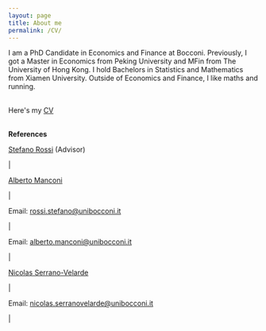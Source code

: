 ```yaml
---
layout: page
title: About me
permalink: /CV/
---
```

I am a PhD Candidate in Economics and Finance at Bocconi. Previously, I got a Master in Economics from Peking University and MFin from The University of Hong Kong. I hold Bachelors in Statistics and Mathematics from Xiamen University. Outside of Economics and Finance, I like maths and running.   
<br>


Here's my <a href="https://shasha-li.github.io/content/SHASHA%20LI%20CV.pdf" target="_blank">CV</a> 
<br><br>


<p><strong>References</strong></p>



<p><a href="https://sites.google.com/site/srossi2212">Stefano Rossi</a> (Advisor)</p>|<p><a href="https://sites.google.com/view/alberto-manconi">Alberto Manconi</a></p>|
<p>Email: <a href="mailto:rossi.stefano@unibocconi.it" target="_top">rossi.stefano@unibocconi.it</a></p>|<p>Email: <a href="mailto:alberto.manconi@unibocconi.it" target="_top">alberto.manconi@unibocconi.it</a></p>|
<p><a href="https://sites.google.com/site/nicolasserranovelarde/">Nicolas Serrano-Velarde</a></p>|<p>Email: <a href="mailto:nicolas.serranovelarde@unibocconi.it" target="_top">nicolas.serranovelarde@unibocconi.it</a></p>|

<br>
